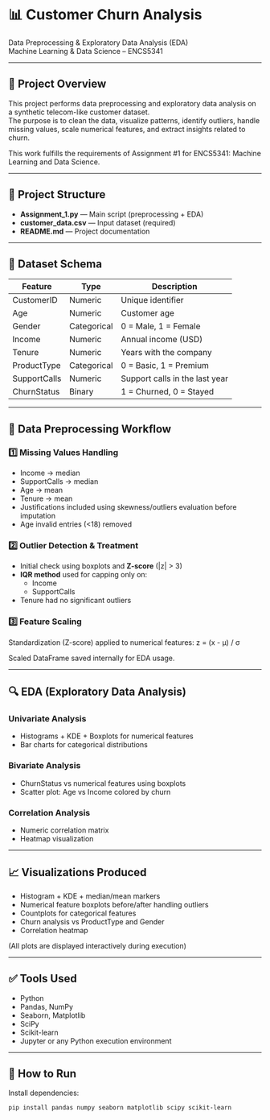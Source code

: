 # 📊 Customer Churn Analysis  
Data Preprocessing & Exploratory Data Analysis (EDA)  
Machine Learning & Data Science – ENCS5341  

---

## 📌 Project Overview  
This project performs data preprocessing and exploratory data analysis on a synthetic telecom-like customer dataset.  
The purpose is to clean the data, visualize patterns, identify outliers, handle missing values, scale numerical features, and extract insights related to churn.  

This work fulfills the requirements of Assignment #1 for ENCS5341: Machine Learning and Data Science.

---

## 📁 Project Structure

- **Assignment_1.py** — Main script (preprocessing + EDA)
- **customer_data.csv** — Input dataset (required)
- **README.md** — Project documentation





---

## 🧩 Dataset Schema

| Feature        | Type        | Description |
|----------------|------------|-------------|
| CustomerID     | Numeric     | Unique identifier |
| Age            | Numeric     | Customer age |
| Gender         | Categorical | 0 = Male, 1 = Female |
| Income         | Numeric     | Annual income (USD) |
| Tenure         | Numeric     | Years with the company |
| ProductType    | Categorical | 0 = Basic, 1 = Premium |
| SupportCalls   | Numeric     | Support calls in the last year |
| ChurnStatus    | Binary      | 1 = Churned, 0 = Stayed |

---

## 🧹 Data Preprocessing Workflow

### 1️⃣ Missing Values Handling
- Income → median  
- SupportCalls → median  
- Age → mean  
- Tenure → mean  
- Justifications included using skewness/outliers evaluation before imputation  
- Age invalid entries (<18) removed

### 2️⃣ Outlier Detection & Treatment
- Initial check using boxplots and **Z-score** (|z| > 3)
- **IQR method** used for capping only on:
  - Income  
  - SupportCalls  
- Tenure had no significant outliers

### 3️⃣ Feature Scaling
Standardization (Z-score) applied to numerical features:
z = (x - μ) / σ

Scaled DataFrame saved internally for EDA usage.

---

## 🔍 EDA (Exploratory Data Analysis)

### Univariate Analysis
- Histograms + KDE + Boxplots for numerical features
- Bar charts for categorical distributions

### Bivariate Analysis
- ChurnStatus vs numerical features using boxplots
- Scatter plot: Age vs Income colored by churn

### Correlation Analysis
- Numeric correlation matrix
- Heatmap visualization

---

## 📈 Visualizations Produced
- Histogram + KDE + median/mean markers
- Numerical feature boxplots before/after handling outliers
- Countplots for categorical features
- Churn analysis vs ProductType and Gender
- Correlation heatmap

(All plots are displayed interactively during execution)

---

## ✅ Tools Used
- Python  
- Pandas, NumPy  
- Seaborn, Matplotlib  
- SciPy  
- Scikit-learn  
- Jupyter or any Python execution environment  

---

## 🚀 How to Run

Install dependencies:
```bash
pip install pandas numpy seaborn matplotlib scipy scikit-learn
